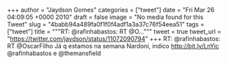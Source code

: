 
+++
author = "Jaydson Gomes"
categories = ["tweet"]
date = "Fri Mar 26 04:09:05 +0000 2010"
draft = false
image = "No media found for this Tweet"
slug = "4babb94a489fa0f1f0f4adf1a3a37c76f54eea51"
tags = ["tweet"]
title = """RT: @rafinhabastos: RT @O..."""
tweet = true
tweet_url = "https://twitter.com/jaydson/status/11072090794"
+++
RT: @rafinhabastos: RT @OscarFilho Já q estamos na semana Nardoni, indico http://bit.ly/LnYic @rafinhabastos e @themansfield
